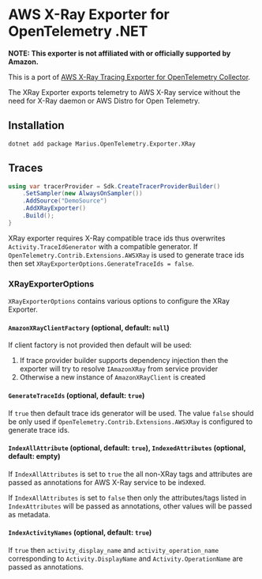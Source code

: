 # AWS X-Ray Exporter for OpenTelemetry .NET

**NOTE: This exporter is not affiliated with or officially supported by Amazon.**

This is a port of [AWS X-Ray Tracing Exporter for OpenTelemetry Collector](https://github.com/open-telemetry/opentelemetry-collector-contrib/tree/main/exporter/awsxrayexporter).

The XRay Exporter exports telemetry to AWS X-Ray service without the need for X-Ray daemon or AWS Distro for Open Telemetry.

## Installation

```shell
dotnet add package Marius.OpenTelemetry.Exporter.XRay
```
## Traces

```csharp
using var tracerProvider = Sdk.CreateTracerProviderBuilder()
    .SetSampler(new AlwaysOnSampler())
    .AddSource("DemoSource")
    .AddXRayExporter()
    .Build();
}
```

XRay exporter requires X-Ray compatible trace ids thus overwrites `Activity.TraceIdGenerator`
with a compatible generator. If `OpenTelemetry.Contrib.Extensions.AWSXRay` is used to generate
trace ids then set `XRayExporterOptions.GenerateTraceIds = false`.

### XRayExporterOptions

`XRayExporterOptions` contains various options to configure the XRay Exporter.

#### `AmazonXRayClientFactory` (optional, default: `null`)

If client factory is not provided then default will be used:
1. If trace provider builder supports dependency injection then the exporter
will try to resolve `IAmazonXRay` from service provider
2. Otherwise a new instance of `AmazonXRayClient` is created

#### `GenerateTraceIds` (optional, default: `true`)

If `true` then default trace ids generator will be used.
The value `false` should be only used if `OpenTelemetry.Contrib.Extensions.AWSXRay`
is configured to generate trace ids.

#### `IndexAllAttribute` (optional, default: `true`), `IndexedAttributes` (optional, default: empty)

If `IndexAllAttributes` is set to `true` the all non-XRay tags and attributes are passed as annotations
for AWS X-Ray service to be indexed.

If `IndexAllAttributes` is set to `false` then only the attributes/tags listed in `IndexAttributes`
will be passed as annotations, other values will be passed as metadata.

#### `IndexActivityNames` (optional, default: `true`)

If `true` then `activity_display_name` and `activity_operation_name` corresponding to `Activity.DisplayName` 
and `Activity.OperationName` are passed as annotations.